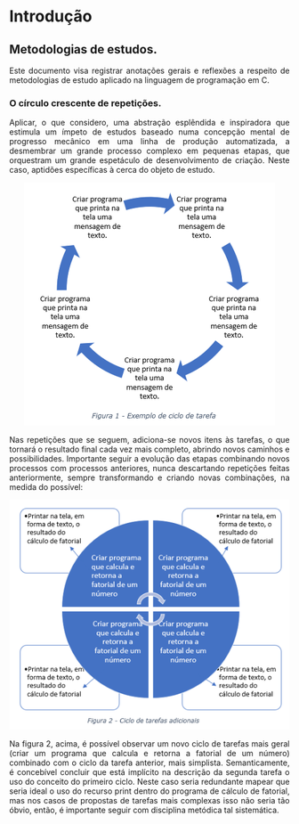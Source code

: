 # Introdução
## Metodologias de estudos.
<p align="justify">Este documento visa registrar anotações gerais e reflexões a respeito de metodologias de estudo aplicado na linguagem de programação em C.</p>

### O círculo crescente de repetições.

<p align="justify">Aplicar, o que considero, uma abstração esplêndida e inspiradora que estimula um ímpeto de estudos baseado numa concepção mental de progresso mecânico em uma linha de produção automatizada, a desmembrar um grande processo complexo em pequenas etapas, que orquestram um grande espetáculo de desenvolvimento de criação. Neste caso, aptidões específicas à cerca do objeto de estudo.</p>
  
<p align="center"> <img src="https://raw.githubusercontent.com/riquifer/Protocol/master/MINDSET/ASSETS/IMGS/figura1.png"> </p>

<p align="justify">Nas repetições que se seguem, adiciona-se novos itens às tarefas, o que tornará o resultado final cada vez mais completo, abrindo novos caminhos e possibilidades. Importante seguir a evolução das etapas combinando novos processos com processos anteriores, nunca descartando repetições feitas anteriormente, sempre transformando e criando novas combinações, na medida do possível:</p>

![figura2](https://raw.githubusercontent.com/riquifer/Protocol/master/MINDSET/ASSETS/IMGS/figura2.png)

<p align="justify">Na figura 2, acima, é possível observar um novo ciclo de tarefas mais geral (criar um programa que calcula e retorna a fatorial de um número) combinado com o ciclo da tarefa anterior, mais simplista. Semanticamente, é concebível concluir que está implícito na descrição da segunda tarefa o uso do conceito do primeiro ciclo. Neste caso seria redundante mapear que seria ideal o uso do recurso print dentro do programa de cálculo de fatorial, mas nos casos de propostas de tarefas mais complexas isso não seria tão óbvio, então, é importante seguir com disciplina metódica tal sistemática.</p>
